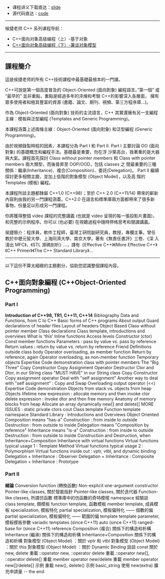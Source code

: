 + 课程讲义下载直达：[slide](slide/)
+ 源代码直达：[code](code/)

----

候捷老师 C++ 系列课程导航：

+ C++面向对象高级编程（上）-基于对象
+ [C++面向对象高级编程（下）-兼谈对象模型](../C++-OOPBase2-HouJie/)



---

## 課程簡介

這是侯捷老师的所有 C++技術課程中最基礎最根本的一門課。

C++可說是第一個高度普及的 Object-Oriented (面向對象) 編程語言。”第一個”
或 “最早的” 並非重點，重點是經過多年的淬煉和考驗 C++的影響深入各層面，
擁有眾多使用者和極其豐富的資源 (書籍、論文、期刊、視頻、第三方程序庫…)。

作為 Object-Oriented (面向對象) 技術的主流語言，C++ 其實還擁有另一支編程
主線：模板與泛型編程 (Templates and Generic Programming)。

本課程涵蓋上述兩條主線：Object-Oriented (面向對象) 和泛型編程 (Generic
Programming)。

由於視頻錄製時程的因素，本課程分為 Part I 和 Part II.
Part I 主要討論 OO (面向對象) 的基礎概念和編程手法。基礎最是重要，勿在浮
沙築高台，我著重的是大器與大氣。課程首先探討 Class without pointer members
和 Class with pointer members 兩大類型，而後晉昇至 OOP/OOD，包括 classes 之
間最重要的三種關係：繼承(Inheritance)、複合(Composition)、委託(Delegation)。
Part II 繼續探討更多相關主題，並加上低階的對象模型 (Object Model)，以及高
階的 Templates (模板) 編程。

本課程所談主題都隸屬 C++1.0 (C++98)；至於 C++ 2.0 (C++11/14) 帶來的嶄新
內容則由我的另一門課程涵蓋。C++2.0 在語言和標準庫兩方面都帶來了很多新
事物，份量足以形成另一門課程。

你將獲得整個 video 課程的完整講義 (也就是 video 呈現的每一張投影片畫面)，
和完整的示例程序。你可以 (也必要) 在視聽過程中隨時停格思考和閱讀講義。

侯捷簡介：程序員，軟件工程師，臺灣工研院副研究員，教授，專欄主筆。曾任
教於中壢元智大學、上海同濟大學、南京大學。著有《無責任書評》三卷、《深
入淺出 MFC》、《STL 源碼剖析》…，譯有《Effective C++》《More Effective C++》
《C++ Primer》《The C++ Standard Library》…

---

以下這份不算太細緻的主題劃分，協助您認識整個課程內容。

## C++面向對象編程 (C++Object-Oriented Programming)

### Part I

**Introduction of C++98, TR1, C++11, C++14**
	Bibliography
	Data and Functions, from C to C++
	Basic forms of C++ programs
	About output
	Guard declarations of header files
	Layout of headers
	Object Based
	Class without pointer member
		Class declarations
		Class template, introductions and overviews
		What is 'this'
		Inline functions
		Access levels
		Constructor (ctor)
		Const member functions
		Parameters : pass by value vs. pass by reference
		Return values : return by value vs. return by reference
		Friend
		Definitions outside class body
		Operator overloading, as member function
		Return by reference, again
		Operator overloading, as non-member function
		Temporary objects
		Expertise
		Code demonstration
	class with pointer members
		The "Big Three"
			Copy Constructor
			Copy Assignment Operator
			Destructor
		Ctor and Dtor, in our String class
		"MUST HAVE" in our String class
			Copy Constructor
			Copy assignment operator
		Deal with "self assignment"
		Another way to deal with "self assignment" : Copy and Swap
		Overloading output operator (<<)
		Expertise
		Code demonstration
	Objects from stack vs. objects from heap
		Objects lifetime
		new expression : allocate memory and then invoke ctor
		delete expression : invoke dtor and then free memory
		Anatomy of memory blocks from heap
		Allocate an array dynamically
		new[] and delete[]
	MORE ISSUES :
		static
		private ctors
		cout
		Class template
		Function template
		namespace
		Standard Library : Introductions and Overviews
	Object Oriented
		Composition means "has-a"
			Construction : from inside to outside
			Destruction : from outside to inside
		Delegation means "Composition by reference"
		Inheritance means "is-a"
			Construction : from inside to outside
			Destruction : from outside to inside
		Construction and Destruction, when Inheritance+Composition
		Inheritance with virtual functions
		Virtual functions typical usage 1 : Template Method
		Virtual functions typical usage 2 : Polymorphism
		Virtual functions inside out : vptr, vtbl, and dynamic binding
		Delegation + Inheritance : Observer
		Delegation + Inheritance : Composite
		Delegation + Inheritance : Prototype

### Part II

**緒論**
Conversion function (轉換函數)
Non-explicit one-argument constructor
Pointer-like classes, 關於智能指針
Pointer-like classes, 關於迭代器
Function-like classes, 所謂仿函數
標準庫中的仿函數的奇特模樣
namespace 經驗談
class template, 類模板
function template, 函數模板
member template, 成員模板
specialization, 模板特化
partial specialization, 模板偏特化 —— 個數的偏
partial specialization, 模板偏特化 —— 範圍的偏
template template parameter, 模板模板參數
variadic templates (since C++11)
auto (since C++11)
ranged-base for (since C++11)
reference
Composition (複合) 關係下的構造和析構
Inheritance (繼承) 關係下的構造和析構
Inheritance+Composition 關係下的構造和析構
對象模型 (Object Model) ：關於 vptr 和 vtbl
對象模型 (Object Model) ：關於 this
對象模型 (Object Model) ：關於 Dynamic Binding
談談 const
關於 new, delete
重載 ::operator new, ::operator delete
重載 ::operator new[], ::operator delete[]
重載 member operator new/delete
重載 member operator new[]/delete[]
示例
重載 new(), delete()
示例
basic_string 使用 new(extra) 擴充申請量
-- the end

